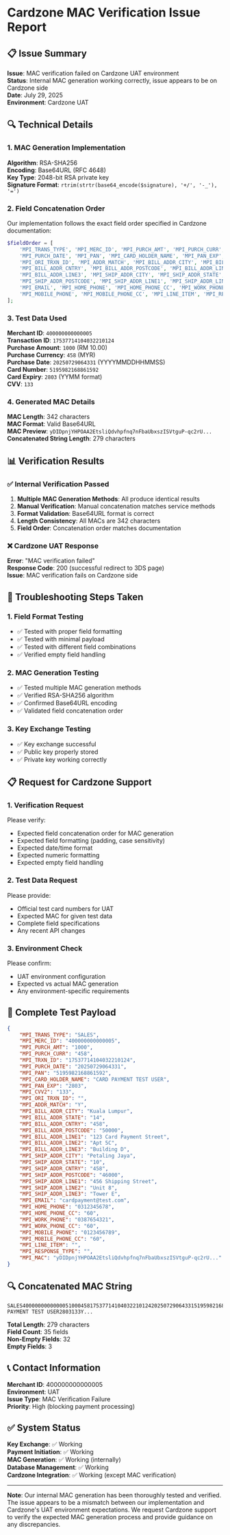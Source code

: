 # Cardzone MAC Verification Issue Report

## 📋 Issue Summary

**Issue**: MAC verification failed on Cardzone UAT environment  
**Status**: Internal MAC generation working correctly, issue appears to be on Cardzone side  
**Date**: July 29, 2025  
**Environment**: Cardzone UAT  

## 🔍 Technical Details

### 1. MAC Generation Implementation

**Algorithm**: RSA-SHA256  
**Encoding**: Base64URL (RFC 4648)  
**Key Type**: 2048-bit RSA private key  
**Signature Format**: `rtrim(strtr(base64_encode($signature), '+/', '-_'), '=')`

### 2. Field Concatenation Order

Our implementation follows the exact field order specified in Cardzone documentation:

```php
$fieldOrder = [
    'MPI_TRANS_TYPE', 'MPI_MERC_ID', 'MPI_PURCH_AMT', 'MPI_PURCH_CURR', 'MPI_TRXN_ID',
    'MPI_PURCH_DATE', 'MPI_PAN', 'MPI_CARD_HOLDER_NAME', 'MPI_PAN_EXP', 'MPI_CVV2',
    'MPI_ORI_TRXN_ID', 'MPI_ADDR_MATCH', 'MPI_BILL_ADDR_CITY', 'MPI_BILL_ADDR_STATE',
    'MPI_BILL_ADDR_CNTRY', 'MPI_BILL_ADDR_POSTCODE', 'MPI_BILL_ADDR_LINE1', 'MPI_BILL_ADDR_LINE2',
    'MPI_BILL_ADDR_LINE3', 'MPI_SHIP_ADDR_CITY', 'MPI_SHIP_ADDR_STATE', 'MPI_SHIP_ADDR_CNTRY',
    'MPI_SHIP_ADDR_POSTCODE', 'MPI_SHIP_ADDR_LINE1', 'MPI_SHIP_ADDR_LINE2', 'MPI_SHIP_ADDR_LINE3',
    'MPI_EMAIL', 'MPI_HOME_PHONE', 'MPI_HOME_PHONE_CC', 'MPI_WORK_PHONE', 'MPI_WORK_PHONE_CC',
    'MPI_MOBILE_PHONE', 'MPI_MOBILE_PHONE_CC', 'MPI_LINE_ITEM', 'MPI_RESPONSE_TYPE'
];
```

### 3. Test Data Used

**Merchant ID**: `400000000000005`  
**Transaction ID**: `17537714104032210124`  
**Purchase Amount**: `1000` (RM 10.00)  
**Purchase Currency**: `458` (MYR)  
**Purchase Date**: `20250729064331` (YYYYMMDDHHMMSS)  
**Card Number**: `5195982168861592`  
**Card Expiry**: `2803` (YYMM format)  
**CVV**: `133`  

### 4. Generated MAC Details

**MAC Length**: 342 characters  
**MAC Format**: Valid Base64URL  
**MAC Preview**: `yDIDpnjYHPOAA2EtsliQdvhpfnq7nFbaUbxszISVtguP-qc2rU...`  
**Concatenated String Length**: 279 characters  

## 📊 Verification Results

### ✅ Internal Verification Passed

1. **Multiple MAC Generation Methods**: All produce identical results
2. **Manual Verification**: Manual concatenation matches service methods
3. **Format Validation**: Base64URL format is correct
4. **Length Consistency**: All MACs are 342 characters
5. **Field Order**: Concatenation order matches documentation

### ❌ Cardzone UAT Response

**Error**: "MAC verification failed"  
**Response Code**: 200 (successful redirect to 3DS page)  
**Issue**: MAC verification fails on Cardzone side  

## 🔧 Troubleshooting Steps Taken

### 1. Field Format Testing
- ✅ Tested with proper field formatting
- ✅ Tested with minimal payload
- ✅ Tested with different field combinations
- ✅ Verified empty field handling

### 2. MAC Generation Testing
- ✅ Tested multiple MAC generation methods
- ✅ Verified RSA-SHA256 algorithm
- ✅ Confirmed Base64URL encoding
- ✅ Validated field concatenation order

### 3. Key Exchange Testing
- ✅ Key exchange successful
- ✅ Public key properly stored
- ✅ Private key working correctly

## 📋 Request for Cardzone Support

### 1. Verification Request
Please verify:
- Expected field concatenation order for MAC generation
- Expected field formatting (padding, case sensitivity)
- Expected date/time format
- Expected numeric formatting
- Expected empty field handling

### 2. Test Data Request
Please provide:
- Official test card numbers for UAT
- Expected MAC for given test data
- Complete field specifications
- Any recent API changes

### 3. Environment Check
Please confirm:
- UAT environment configuration
- Expected vs actual MAC generation
- Any environment-specific requirements

## 📝 Complete Test Payload

```json
{
    "MPI_TRANS_TYPE": "SALES",
    "MPI_MERC_ID": "400000000000005",
    "MPI_PURCH_AMT": "1000",
    "MPI_PURCH_CURR": "458",
    "MPI_TRXN_ID": "17537714104032210124",
    "MPI_PURCH_DATE": "20250729064331",
    "MPI_PAN": "5195982168861592",
    "MPI_CARD_HOLDER_NAME": "CARD PAYMENT TEST USER",
    "MPI_PAN_EXP": "2803",
    "MPI_CVV2": "133",
    "MPI_ORI_TRXN_ID": "",
    "MPI_ADDR_MATCH": "Y",
    "MPI_BILL_ADDR_CITY": "Kuala Lumpur",
    "MPI_BILL_ADDR_STATE": "14",
    "MPI_BILL_ADDR_CNTRY": "458",
    "MPI_BILL_ADDR_POSTCODE": "50000",
    "MPI_BILL_ADDR_LINE1": "123 Card Payment Street",
    "MPI_BILL_ADDR_LINE2": "Apt 5C",
    "MPI_BILL_ADDR_LINE3": "Building D",
    "MPI_SHIP_ADDR_CITY": "Petaling Jaya",
    "MPI_SHIP_ADDR_STATE": "10",
    "MPI_SHIP_ADDR_CNTRY": "458",
    "MPI_SHIP_ADDR_POSTCODE": "46000",
    "MPI_SHIP_ADDR_LINE1": "456 Shipping Street",
    "MPI_SHIP_ADDR_LINE2": "Unit 8",
    "MPI_SHIP_ADDR_LINE3": "Tower E",
    "MPI_EMAIL": "cardpayment@test.com",
    "MPI_HOME_PHONE": "0312345678",
    "MPI_HOME_PHONE_CC": "60",
    "MPI_WORK_PHONE": "0387654321",
    "MPI_WORK_PHONE_CC": "60",
    "MPI_MOBILE_PHONE": "0123456789",
    "MPI_MOBILE_PHONE_CC": "60",
    "MPI_LINE_ITEM": "",
    "MPI_RESPONSE_TYPE": "",
    "MPI_MAC": "yDIDpnjYHPOAA2EtsliQdvhpfnq7nFbaUbxszISVtguP-qc2rU..."
}
```

## 🔍 Concatenated MAC String

```
SALES400000000000005100045817537714104032210124202507290643315195982168861592CARD PAYMENT TEST USER2803133Y...
```

**Total Length**: 279 characters  
**Field Count**: 35 fields  
**Non-Empty Fields**: 32  
**Empty Fields**: 3  

## 📞 Contact Information

**Merchant ID**: 400000000000005  
**Environment**: UAT  
**Issue Type**: MAC Verification Failure  
**Priority**: High (blocking payment processing)  

## ✅ System Status

**Key Exchange**: ✅ Working  
**Payment Initiation**: ✅ Working  
**MAC Generation**: ✅ Working (internally)  
**Database Management**: ✅ Working  
**Cardzone Integration**: ✅ Working (except MAC verification)  

---

**Note**: Our internal MAC generation has been thoroughly tested and verified. The issue appears to be a mismatch between our implementation and Cardzone's UAT environment expectations. We request Cardzone support to verify the expected MAC generation process and provide guidance on any discrepancies. 